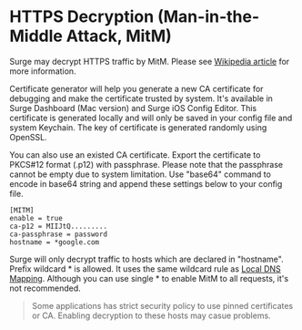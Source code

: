 # HTTPS Decryption (Man-in-the-Middle Attack, MitM)

Surge may decrypt HTTPS traffic by MitM. Please see [Wikipedia article](https://en.wikipedia.org/wiki/Man-in-the-middle_attack) for more information.

Certificate generator will help you generate a new CA certificate for debugging and make the certificate trusted by system. It's available in Surge Dashboard (Mac version) and Surge iOS Config Editor. This certificate is generated locally and will only be saved in your config file and system Keychain. The key of certificate is generated randomly using OpenSSL.

You can also use an existed CA certificate. Export the certificate to PKCS#12 format (.p12) with passphrase. Please note that the passphrase cannot be empty due to system limitation. Use "base64" command to encode in base64 string and append these settings below to your config file.


```
[MITM]
enable = true
ca-p12 = MIIJtQ.........
ca-passphrase = password
hostname = *google.com
```


Surge will only decrypt traffic to hosts which are declared in "hostname". Prefix wildcard \* is allowed. It uses the same wildcard rule as [Local DNS Mapping](dns/local-dns-mapping.md). Although you can use single \* to enable MitM to all requests, it's not recommended.


> Some applications has strict security policy to use pinned certificates or CA. Enabling decryption to these hosts may casue problems.
